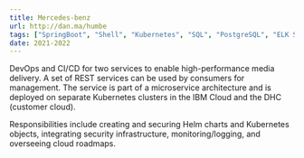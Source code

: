 ```yaml
---
title: Mercedes-benz
url: http://dan.ma/humbe
tags: ["SpringBoot", "Shell", "Kubernetes", "SQL", "PostgreSQL", "ELK Stack", "Docker", "JMeter", "Scrum/Agile", "REST", "DHC (CaaS)", "IBM Cloud", "MBC process"]
date: 2021-2022
---
```


DevOps and CI/CD for two services to enable high-performance media delivery. A set of REST services can be used by consumers for management. The service is part of a microservice architecture and is deployed on separate Kubernetes clusters in the IBM Cloud and the DHC (customer cloud).

Responsibilities include creating and securing Helm charts and Kubernetes objects, integrating security infrastructure, monitoring/logging, and overseeing cloud roadmaps.
